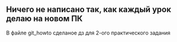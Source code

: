 ## Ничего не написано так, как каждый урок делаю на новом ПК

В файле git_howto сделаное дз для 2-ого практического задания
